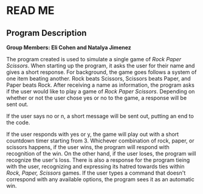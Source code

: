 # READ ME

## Program Description
**Group Members: Eli Cohen and Natalya Jimenez**

The program created is used to simulate a single game of *Rock Paper Scissors*. When starting up the program, it asks the user for their name and gives a short response. For background, the game goes follows a system of one item beating another. Rock beats Scissors, Scissors beats Paper, and Paper beats Rock.
After receiving a name as information, the program asks if the user would like to play a game of *Rock Paper Scissors*. Depending on whether or not the user chose yes or no to the game, a response will be sent out. 

If the user says no or n, a short message will be sent out, putting an end to the code.

If the user responds with yes or y, the game will play out with a short countdown timer starting from 3. Whichever combination of rock, paper, or scissors happens, if the user wins, the program will respond with recognition of the win. On the other hand, if the user loses, the program will recognize the user's loss.
There is also a response for the program tieing with the user, recognizing and expressing its hatred towards ties within *Rock, Paper, Scissors* games. If the user types a command that doesn't correspond with any available options, the program sees it as an automatic win. 

